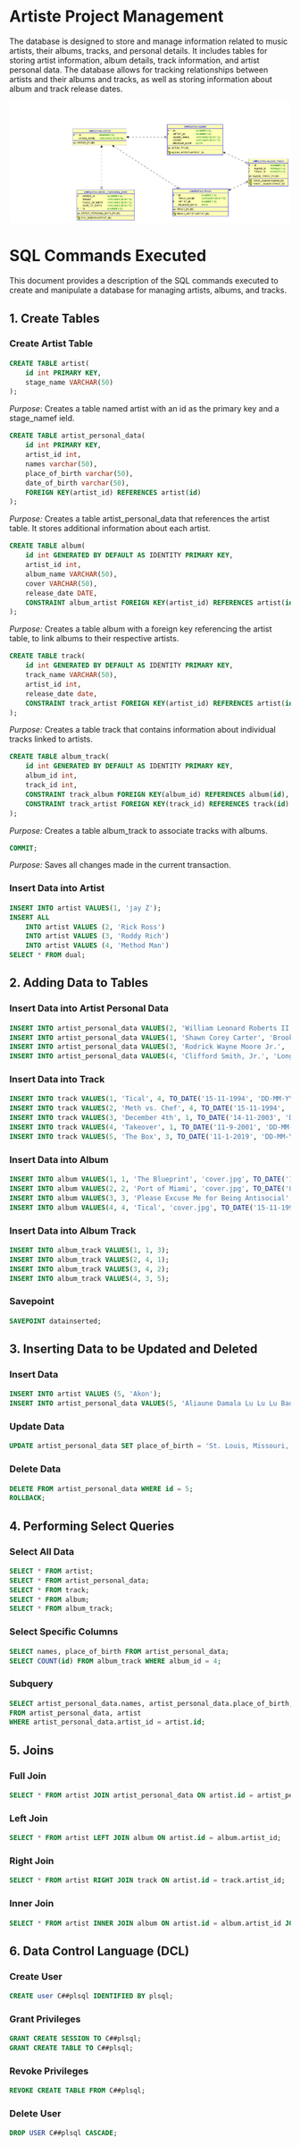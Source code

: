 # Artiste Project Management
The database is designed to store and manage information related to music artists, their albums, tracks, and personal details. It includes tables for storing artist information, album details, track information, and artist personal data. The database allows for tracking relationships between artists and their albums and tracks, as well as storing information about album and track release dates.

![ERD](Relational_1.png)

# SQL Commands Executed

This document provides a description of the SQL commands executed to create and manipulate a database for managing artists, albums, and tracks.

## 1. Create Tables

### Create Artist Table
```sql
CREATE TABLE artist(
    id int PRIMARY KEY, 
    stage_name VARCHAR(50)
);
```
*Purpose*: Creates a table named artist with an id as the primary key and a stage_namef ield.

```sql
CREATE TABLE artist_personal_data(
    id int PRIMARY KEY, 
    artist_id int, 
    names varchar(50), 
    place_of_birth varchar(50), 
    date_of_birth varchar(50), 
    FOREIGN KEY(artist_id) REFERENCES artist(id)
);
```
*Purpose:* Creates a table artist_personal_data that references the artist table. It stores additional information about each artist.

```sql
CREATE TABLE album(
    id int GENERATED BY DEFAULT AS IDENTITY PRIMARY KEY, 
    artist_id int, 
    album_name VARCHAR(50), 
    cover VARCHAR(50), 
    release_date DATE, 
    CONSTRAINT album_artist FOREIGN KEY(artist_id) REFERENCES artist(id)
);
```
*Purpose:* Creates a table album with a foreign key referencing the artist table, to link albums to their respective artists.
```sql
CREATE TABLE track(
    id int GENERATED BY DEFAULT AS IDENTITY PRIMARY KEY, 
    track_name VARCHAR(50), 
    artist_id int, 
    release_date date, 
    CONSTRAINT track_artist FOREIGN KEY(artist_id) REFERENCES artist(id)
);
```

*Purpose:* Creates a table track that contains information about individual tracks linked to artists.
```sql
CREATE TABLE album_track(
    id int GENERATED BY DEFAULT AS IDENTITY PRIMARY KEY, 
    album_id int, 
    track_id int, 
    CONSTRAINT track_album FOREIGN KEY(album_id) REFERENCES album(id), 
    CONSTRAINT track_artist FOREIGN KEY(track_id) REFERENCES track(id)
);
```
*Purpose:* Creates a table album_track to associate tracks with albums.

```sql
COMMIT;
```
*Purpose:* Saves all changes made in the current transaction.


### Insert Data into Artist
```sql
INSERT INTO artist VALUES(1, 'jay Z');
INSERT ALL 
    INTO artist VALUES (2, 'Rick Ross')
    INTO artist VALUES (3, 'Roddy Rich')
    INTO artist VALUES (4, 'Method Man')
SELECT * FROM dual;
```
## 2. Adding Data to Tables
### Insert Data into Artist Personal Data
```sql
INSERT INTO artist_personal_data VALUES(2, 'William Leonard Roberts II', 'Clarksdale, Mississippi, U.S', 'January 28, 1976', 1);
INSERT INTO artist_personal_data VALUES(1, 'Shawn Corey Carter', 'Brooklyn, New York City, U.S', 'December 4, 1969', 2);
INSERT INTO artist_personal_data VALUES(3, 'Rodrick Wayne Moore Jr.', 'Compton, California, U.S.', 'October 22, 1998', 3);
INSERT INTO artist_personal_data VALUES(4, 'Clifford Smith, Jr.', 'Long Island, New York, U.S.', 'March 2, 1971', 4);
```
### Insert Data into Track
```sql
INSERT INTO track VALUES(1, 'Tical', 4, TO_DATE('15-11-1994', 'DD-MM-YYYY'));
INSERT INTO track VALUES(2, 'Meth vs. Chef', 4, TO_DATE('15-11-1994', 'DD-MM-YYYY'));
INSERT INTO track VALUES(3, 'December 4th', 1, TO_DATE('14-11-2003', 'DD-MM-YYYY'));
INSERT INTO track VALUES(4, 'Takeover', 1, TO_DATE('11-9-2001', 'DD-MM-YYYY'));
INSERT INTO track VALUES(5, 'The Box', 3, TO_DATE('11-1-2019', 'DD-MM-YYYY'));
```
### Insert Data into Album
```sql
INSERT INTO album VALUES(1, 1, 'The Blueprint', 'cover.jpg', TO_DATE('11-9-2001', 'DD-MM-YYYY'));
INSERT INTO album VALUES(2, 2, 'Port of Miami', 'cover.jpg', TO_DATE('8-8-2006', 'DD-MM-YYYY'));
INSERT INTO album VALUES(3, 3, 'Please Excuse Me for Being Antisocial', 'cover.jpg', TO_DATE('12-6-2019', 'DD-MM-YYYY'));
INSERT INTO album VALUES(4, 4, 'Tical', 'cover.jpg', TO_DATE('15-11-1994', 'DD-MM-YYYY'));
```

### Insert Data into Album Track
```sql
INSERT INTO album_track VALUES(1, 1, 3);
INSERT INTO album_track VALUES(2, 4, 1);
INSERT INTO album_track VALUES(3, 4, 2);
INSERT INTO album_track VALUES(4, 3, 5);
```
### Savepoint
```sql
SAVEPOINT datainserted;
```
## 3. Inserting Data to be Updated and Deleted
### Insert Data
```sql
INSERT INTO artist VALUES (5, 'Akon');
INSERT INTO artist_personal_data VALUES(5, 'Aliaune Damala Lu Lu Lu Badara Akon Thiam', 'Senegalese', 'April 16, 1973', 5);
```
### Update Data
```sql
UPDATE artist_personal_data SET place_of_birth = 'St. Louis, Missouri, U.S.' WHERE id = 5;
```
### Delete Data
```sql
DELETE FROM artist_personal_data WHERE id = 5;
ROLLBACK;
```
## 4. Performing Select Queries
### Select All Data
```sql
SELECT * FROM artist;
SELECT * FROM artist_personal_data;
SELECT * FROM track;
SELECT * FROM album;
SELECT * FROM album_track;
```

### Select Specific Columns
```sql
SELECT names, place_of_birth FROM artist_personal_data;
SELECT COUNT(id) FROM album_track WHERE album_id = 4;
```
### Subquery
```sql
SELECT artist_personal_data.names, artist_personal_data.place_of_birth, artist.stage_name
FROM artist_personal_data, artist
WHERE artist_personal_data.artist_id = artist.id;
```
## 5. Joins

### Full Join
```sql
SELECT * FROM artist JOIN artist_personal_data ON artist.id = artist_personal_data.artist_id;
```
### Left Join
```sql
SELECT * FROM artist LEFT JOIN album ON artist.id = album.artist_id;
```
### Right Join
```sql
SELECT * FROM artist RIGHT JOIN track ON artist.id = track.artist_id;
```
### Inner Join
```sql
SELECT * FROM artist INNER JOIN album ON artist.id = album.artist_id JOIN artist_personal_data ON artist.id = artist_personal_data.artist_id;
```
## 6. Data Control Language (DCL)
### Create User
```sql
CREATE user C##plsql IDENTIFIED BY plsql;
```
### Grant Privileges
```sql
GRANT CREATE SESSION TO C##plsql;
GRANT CREATE TABLE TO C##plsql;
```
### Revoke Privileges
```sql
REVOKE CREATE TABLE FROM C##plsql;
```
### Delete User
```sql
DROP USER C##plsql CASCADE;
```
